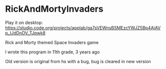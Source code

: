 # RickAndMortyInvaders

Play it on desktop: https://studio.code.org/projects/applab/ga7sVEWnsBSMEzcYWJZ5Bp4AjAVp_IJdDnDV_TJpwk8

Rick and Morty themed Space Invaders game

I wrote this program in 11th grade, 3 years ago

Old version is original from hs with a bug, bug is cleared in new version

